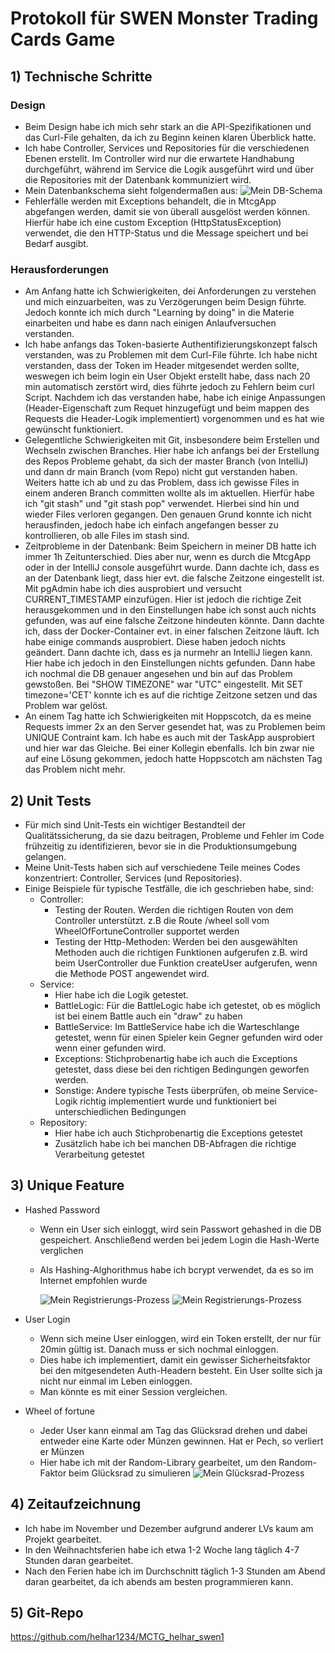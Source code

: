# Protokoll für SWEN Monster Trading Cards Game

## 1) Technische Schritte

### Design

- Beim Design habe ich mich sehr stark an die API-Spezifikationen und das Curl-File gehalten, da ich zu Beginn keinen
  klaren Überblick hatte.
- Ich habe Controller, Services und Repositories für die verschiedenen Ebenen erstellt. Im Controller wird nur die
  erwartete Handhabung durchgeführt, während im Service die Logik ausgeführt wird und über die Repositories mit der
  Datenbank kommuniziert wird.
- Mein Datenbankschema sieht folgendermaßen aus:
  ![Mein DB-Schema](img/db_schema.png)
- Fehlerfälle werden mit Exceptions behandelt, die in MtcgApp abgefangen werden, damit sie von überall ausgelöst werden
  können. Hierfür habe ich eine custom Exception (HttpStatusException) verwendet, die den HTTP-Status und die Message
  speichert und bei Bedarf ausgibt.

### Herausforderungen

- Am Anfang hatte ich Schwierigkeiten, dei Anforderungen zu verstehen und mich einzuarbeiten, was zu Verzögerungen beim
  Design führte. Jedoch konnte ich mich durch "Learning by doing" in die Materie einarbeiten und habe es dann nach
  einigen Anlaufversuchen verstanden.
- Ich habe anfangs das Token-basierte Authentifizierungskonzept falsch verstanden, was zu Problemen mit dem Curl-File
  führte. Ich habe nicht verstanden, dass der Token im Header mitgesendet werden sollte, weswegen ich beim login ein
  User Objekt erstellt habe, dass nach 20 min automatisch zerstört wird, dies führte jedoch zu Fehlern beim curl Script.
  Nachdem ich das verstanden habe, habe ich einige Anpassungen (Header-Eigenschaft zum Requet hinzugefügt und beim
  mappen des Requests die Header-Logik implementiert) vorgenommen und es hat wie gewünscht funktioniert.
- Gelegentliche Schwierigkeiten mit Git, insbesondere beim Erstellen und Wechseln zwischen Branches. Hier habe ich
  anfangs bei der Erstellung des Repos Probleme gehabt, da sich der master Branch (von IntelliJ) und dann dr main
  Branch (vom Repo) nicht gut verstanden haben. Weiters hatte ich ab und zu das Problem, dass ich gewisse Files in einem
  anderen Branch committen wollte als im aktuellen. Hierfür habe ich "git stash" und "git stash pop" verwendet. Hierbei
  sind hin und wieder Files verloren gegangen. Den genauen Grund konnte ich nicht herausfinden, jedoch habe ich einfach
  angefangen besser zu kontrollieren, ob alle Files im stash sind.
- Zeitprobleme in der Datenbank: Beim Speichern in meiner DB hatte ich immer 1h Zeitunterschied. Dies aber nur, wenn es
  durch die MtcgApp oder in der IntelliJ console ausgeführt wurde. Dann dachte ich, dass es an der Datenbank liegt, dass
  hier evt. die falsche Zeitzone eingestellt ist. Mit pgAdmin habe ich dies ausprobiert und versucht CURRENT_TIMESTAMP
  einzufügen. Hier ist jedoch die richtige Zeit herausgekommen und in den Einstellungen habe ich sonst auch nichts
  gefunden, was auf eine falsche Zeitzone hindeuten könnte. Dann dachte ich, dass der Docker-Container evt. in einer
  falschen Zeitzone läuft. Ich habe einige commands ausprobiert. Diese haben jedoch nichts geändert. Dann dachte ich,
  dass es ja nurmehr an IntelliJ liegen kann. Hier habe ich jedoch in den Einstellungen nichts gefunden. Dann habe ich
  nochmal die DB genauer angesehen und bin auf das Problem gewstoßen. Bei "SHOW TIMEZONE" war "UTC" eingestellt. Mit SET
  timezone='CET' konnte ich es auf die richtige Zeitzone setzen und das Problem war gelöst.
- An einem Tag hatte ich Schwierigkeiten mit Hoppscotch, da es meine Requests immer 2x an den Server gesendet hat, was
  zu Problemen beim UNIQUE Contraint kam. Ich habe es auch mit der TaskApp ausprobiert und hier war das Gleiche. Bei
  einer Kollegin ebenfalls. Ich bin zwar nie auf eine Lösung gekommen, jedoch hatte Hoppscotch am nächsten Tag das
  Problem nicht mehr.

## 2) Unit Tests

- Für mich sind Unit-Tests ein wichtiger Bestandteil der Qualitätssicherung, da sie dazu beitragen, Probleme und Fehler
  im Code frühzeitig zu identifizieren, bevor sie in die Produktionsumgebung gelangen.
- Meine Unit-Tests haben sich auf verschiedene Teile meines Codes konzentriert: Controller, Services (und Repositories).
- Einige Beispiele für typische Testfälle, die ich geschrieben habe, sind:
    - Controller:
        - Testing der Routen. Werden die richtigen Routen von dem Controller unterstützt. z.B die Route /wheel soll vom
          WheelOfFortuneController supportet werden
        - Testing der Http-Methoden: Werden bei den ausgewählten Methoden auch die richtigen Funktionen aufgerufen z.B.
          wird beim UserController due Funktion createUser aufgerufen, wenn die Methode POST angewendet wird.
    - Service:
        - Hier habe ich die Logik getestet.
        - BattleLogic: Für die BattleLogic habe ich getestet, ob es möglich ist bei einem Battle auch ein "draw" zu
          haben
        - BattleService: Im BattleService habe ich die Warteschlange getestet, wenn für einen Spieler kein Gegner
          gefunden wird oder wenn einer gefunden wird.
        - Exceptions: Stichprobenartig habe ich auch die Exceptions getestet, dass diese bei den richtigen Bedingungen
          geworfen werden.
        - Sonstige: Andere typische Tests überprüfen, ob meine Service-Logik richtig implementiert wurde und
          funktioniert bei unterschiedlichen Bedingungen
    - Repository:
        - Hier habe ich auch Stichprobenartig die Exceptions getestet
        - Zusätzlich habe ich bei manchen DB-Abfragen die richtige Verarbeitung getestet

## 3) Unique Feature

- Hashed Password
    - Wenn ein User sich einloggt, wird sein Passwort gehashed in die DB gespeichert. Anschließend werden bei jedem
      Login die Hash-Werte verglichen
    - Als Hashing-Alghorithmus habe ich bcrypt verwendet, da es so im Internet empfohlen wurde
 
      ![Mein Registrierungs-Prozess](img/hashing-process-Registrierungsprozess.png)
      ![Mein Registrierungs-Prozess](img/hashing-process-Loginprozess.png)


- User Login
    - Wenn sich meine User einloggen, wird ein Token erstellt, der nur für 20min gültig ist. Danach muss er sich nochmal
      einloggen.
    - Dies habe ich implementiert, damit ein gewisser Sicherheitsfaktor bei den mitgesendeten Auth-Headern besteht. Ein
      User sollte sich ja nicht nur einmal im Leben einloggen.
    - Man könnte es mit einer Session vergleichen.

- Wheel of fortune
    - Jeder User kann einmal am Tag das Glücksrad drehen und dabei entweder eine Karte oder Münzen gewinnen. Hat er
      Pech, so verliert er Münzen
    - Hier habe ich mit der Random-Library gearbeitet, um den Random-Faktor beim Glücksrad zu simulieren
      ![Mein Glücksrad-Prozess](img/wheel-logic-Wheel_of_Fortune_Prozess.png)

## 4) Zeitaufzeichnung

- Ich habe im November und Dezember aufgrund anderer LVs kaum am Projekt gearbeitet.
- In den Weihnachtsferien habe ich etwa 1-2 Woche lang täglich 4-7 Stunden daran gearbeitet.
- Nach den Ferien habe ich im Durchschnitt täglich 1-3 Stunden am Abend daran gearbeitet, da ich abends am besten
  programmieren kann.

## 5) Git-Repo

https://github.com/helhar1234/MCTG_helhar_swen1
